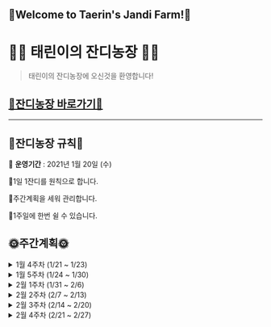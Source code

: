 ## 💚Welcome to Taerin's Jandi Farm!💚

#   👩‍🌾 태린이의 잔디농장 👩‍🌾

> 태린이의 잔디농장에 오신것을 환영합니다! 
## [🌼잔디농장 바로가기🌼](https://github.com/hataerin/TIL)

---

## 🌈잔디농장 규칙🌈

🥕 **운영기간** : 2021년 1월 20일 (수)

🥦1일 1잔디를 원칙으로 합니다.

🥦주간계획을 세워 관리합니다.

🥦1주일에 한번 쉴 수 있습니다.



## 🌞주간계획🌞

<details>
<summary> 1월 4주차 (1/21 ~ 1/23) </summary>
<div markdown="1">
  
☁ [쉬는날] 1월 21일 (목) 
  
- [ ] [자바] 인프런 강의 듣기 (~배열)
- [ ] [SSAFY] WS 01-04, HW 01-05 문제풀이
- [ ] [SSAFY] Live 수업 복습
- [x] 깃헙 프로필 정리하기

</div>
</details>

<details>
<summary> 1월 5주차 (1/24 ~ 1/30) </summary>
<div markdown="1">
  
☁ [쉬는날] 1월 25일 (월) 

- [x] [SSAFY] ~ WS 08, HW 08 문제풀이
- [ ] [SSAFY] Live 수업 복습
- [x] [Java] 인프런 강의 듣기 (~다형성/제어자)
- [x] [Java] 책 보기 (~다형성/제어자)

</div>
</details>

<details>
<summary> 2월 1주차 (1/31 ~ 2/6) </summary>
<div markdown="1">
  
☁ [쉬는날] 2월 5일 (금) 

- [x] [Algorithm] 하루에 한 문제씩 풀기
- [x] [SSAFY] 알고 시험공부하기
- [ ] [SSAFY] 과제/보충 문제 다시풀기
</div>
</details>

<details>
<summary> 2월 2주차 (2/7 ~ 2/13) </summary>
<div markdown="1">
  
☁ [쉬는날] 2월 11,12일 (목,금) 

- [x] [SSAFY] 과제하기

</div>
</details>

<details>
<summary> 2월 3주차 (2/14 ~ 2/20) </summary>
<div markdown="1">
  
☁ [쉬는날] 2월 18일 (목) 

- [ ] [Algorithm] 스터디 문제풀이
- [ ] [SSAFY] Live복습 (1~8)
- [ ] [SSAFY] WS/HW 문제풀이 (1~8)

</div>
</details>

<details>
<summary> 2월 4주차 (2/21 ~ 2/27) </summary>
<div markdown="1">
  
☁ [쉬는날] 2월 0일 () 

- [ ] [JAVA] 1~6일차 Live 복습
- [ ] [JAVA] 문제풀이 (1~8)
- [ ] [SSAFY] 디버깅 시험 공부
- [ ] [Algorithm] Live 복습
- [ ] [Algorithm] 문제풀이 (1~8)
- [ ] [Algorithm] 스터디 문제풀이
- [ ] [SSAFY] IM 시험 공부

</div>
</details>


